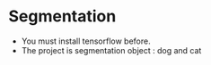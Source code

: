 # Segmentation
 - You must install tensorflow before.
 - The project is segmentation object : dog and cat
